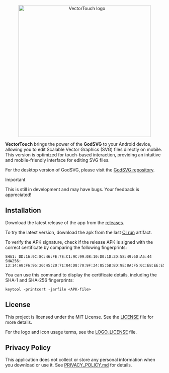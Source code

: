 <p align="center">
  <img src="godot_only/android_icons/splash.png" width="420" alt="VectorTouch logo">
</p>

**VectorTouch** brings the power of the **GodSVG** to your Android device, allowing you to edit Scalable Vector Graphics (SVG) files directly on mobile. This version is optimized for touch-based interaction, providing an intuitive and mobile-friendly interface for editing SVG files.

For the desktop version of GodSVG, please visit the [GodSVG repository](https://github.com/MewPurPur/GodSVG).

>[!IMPORTANT]
>This is still in development and may have bugs. Your feedback is appreciated!

## Installation

Download the latest release of the app from the [releases](https://github.com/syntaxerror247/VectorTouch/releases).

To try the latest version, download the apk from the last [CI run](https://github.com/syntaxerror247/VectorTouch/actions) artifact.

To verify the APK signature, check if the release APK is signed with the correct certificate by comparing the following fingerprints:
```
SHA1: DD:16:9C:8C:46:FE:7E:C1:9C:99:08:10:D0:1D:3D:58:49:6D:A5:44
SHA256: 13:14:A8:F6:96:20:45:20:71:04:D8:70:9F:34:85:5B:8D:9E:8A:F5:0C:E8:EE:E5:48:66:DC:3E:A0:3E:0C:C6
```
You can use this command to display the certificate details, including the SHA-1 and SHA-256 fingerprints:
```
keytool -printcert -jarfile <APK-file>
```

## License

This project is licensed under the MIT License. See the [LICENSE](LICENSE) file for more details.

For the logo and icon usage terms, see the [LOGO_LICENSE](LOGO_LICENSE) file.

## Privacy Policy

This application does not collect or store any personal information when you download or use it. See [PRIVACY_POLICY.md](PRIVACY_POLICY.md) for details.
